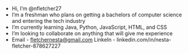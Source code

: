 - Hi, I’m @nfletcher27
- I’m a freshman who plans on getting a bachelors of computer science and entering the tech industry
- I’m currently learning Java, Python, JavaScript, HTML, and CSS
- I’m looking to collaborate on anything that will give me experience
- Email - fletchernesta@gmail.com LinkeIn - linkedin.com/in/nesta-fletcher-878627227

<!---
nfletcher27/nfletcher27 is a ✨ special ✨ repository because its `README.md` (this file) appears on your GitHub profile.
You can click the Preview link to take a look at your changes.
--->
